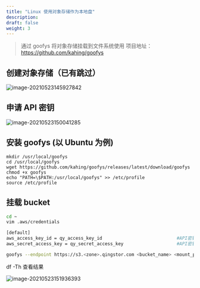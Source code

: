```yaml
---
title: "Linux 使用对象存储作为本地盘"
description:
draft: false
weight: 3
---
```

>通过 goofys 将对象存储挂载到文件系统使用
>项目地址：https://github.com/kahing/goofys

## 创建对象存储（已有跳过）
![image-20210523145927842](../_images/linux_uses_object_storage_as_a_local_disk.assets/image-20210523145927842.png)

## 申请 API 密钥

![image-20210523150041285](../_images/linux_uses_object_storage_as_a_local_disk.assets/image-20210523150041285.png)

## 安装 goofys (以 Ubuntu 为例)
```
mkdir /usr/local/goofys
cd /usr/local/goofys
wget https://github.com/kahing/goofys/releases/latest/download/goofys
chmod +x goofys
echo "PATH=\$PATH:/usr/local/goofys" >> /etc/profile
source /etc/profile
```
## 挂载 bucket
```bash
cd ~
vim .aws/credentials

[default]
aws_access_key_id = qy_access_key_id							#API密钥ID
aws_secret_access_key = qy_secret_access_key					#API密钥密码
```
```bash
goofys --endpoint https://s3.<zone>.qingstor.com <bucket_name> <mount_point>
```
df -Th 查看结果

![image-20210523151936393](../_images/linux_uses_object_storage_as_a_local_disk.assets/image-20210523151936393.png)
